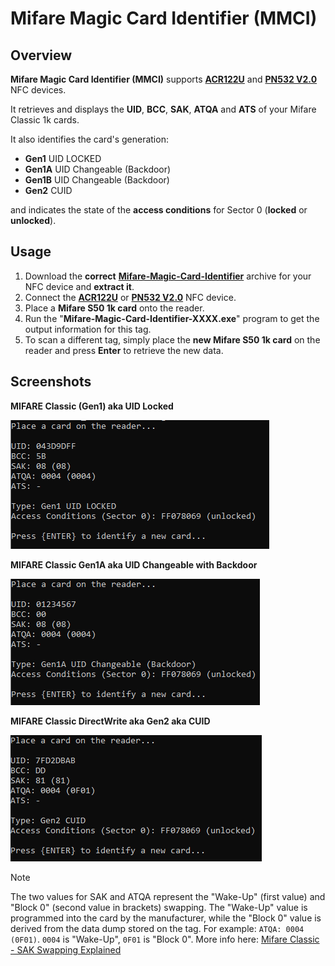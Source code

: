 # Mifare Magic Card Identifier (MMCI)

## Overview

**Mifare Magic Card Identifier (MMCI)** supports **[ACR122U](https://skylandersnfc.github.io/Docs/Skylanders_Buying_List/Skylanders_NFC_Devices/#acr122u-all-skylanders)** and **[PN532 V2.0](https://skylandersnfc.github.io/Docs/Skylanders_Buying_List/Skylanders_NFC_Devices/#pn532-v20-all-skylanders)** NFC devices.

It retrieves and displays the **UID**, **BCC**, **SAK**, **ATQA** and **ATS** of your Mifare Classic 1k cards.

It also identifies the card's generation:
- **Gen1** UID LOCKED
- **Gen1A** UID Changeable (Backdoor)
- **Gen1B** UID Changeable (Backdoor)
- **Gen2** CUID

and indicates the state of the **access conditions** for Sector 0 (**locked** or **unlocked**).

## Usage

1. Download the **correct** **[Mifare-Magic-Card-Identifier](https://github.com/skylandersNFC/Mifare-Magic-Card-Identifier/releases)** archive for your NFC device and **extract it**.
2. Connect the **[ACR122U](https://skylandersnfc.github.io/Docs/Skylanders_Buying_List/Skylanders_NFC_Devices/#acr122u-all-skylanders)** or **[PN532 V2.0](https://skylandersnfc.github.io/Docs/Skylanders_Buying_List/Skylanders_NFC_Devices/#pn532-v20-all-skylanders)** NFC device.
3. Place a **Mifare S50 1k card** onto the reader.
4. Run the "**Mifare-Magic-Card-Identifier-XXXX.exe**" program to get the output information for this tag.
5. To scan a different tag, simply place the **new Mifare S50 1k card** on the reader and press **Enter** to retrieve the new data.

## Screenshots

**MIFARE Classic (Gen1) aka UID Locked**

![Gen1_UID_Locked](docs/images/Gen1_UID_Locked.jpg)

**MIFARE Classic Gen1A aka UID Changeable with Backdoor**

![Gen1_UID_ReWritable](docs/images/Gen1_UID_ReWritable.jpg)

**MIFARE Classic DirectWrite aka Gen2 aka CUID**

![Gen2](docs/images/Gen2.jpg)

> [!NOTE]
> The two values for SAK and ATQA represent the "Wake-Up" (first value) and "Block 0" (second value in brackets) swapping.
> The "Wake-Up" value is programmed into the card by the manufacturer, while the "Block 0" value is derived from the data dump stored on the tag.
> For example: `ATQA: 0004 (0F01)`. `0004` is "Wake-Up", `0F01` is "Block 0". More info here: [Mifare Classic - SAK Swapping Explained](https://gist.github.com/equipter/3022aea4e371e585ff6e46de637e7769)
